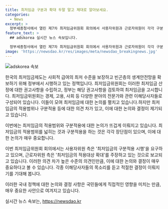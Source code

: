 ```yaml
---
title: 최저임금 구분과 확대 두말 말고 제대로 알아보세요.
categories:
  - News
excerpt: >
  정부세종청사에서 열린 제7차 최저임금위원회 회의에서 사용자위원과 근로자위원이 각각 구분적용과 적용대상 확대를 주장하며 의견 충돌
feature_text: >
  ## adskorea 실시간 뉴스 속보입니다.

  정부세종청사에서 열린 제7차 최저임금위원회 회의에서 사용자위원과 근로자위원이 각각 구분적용과 적용대상 확대를 주장하며 의견 충돌
image: 'https://newsdao.kr/res/images/meta/newsdao_breakingnews.jpg'
---
```


<p><img src="https://newsdao.kr/res/images/meta/newsdao_breakingnews.jpg" alt="adskorea 속보" /></p>

<p>한국의 최저임금제도는 사회적 급여의 최저 수준을 보장하고 빈곤층의 생계안전망을 확보하기 위해 정부에서 시행하고 있는 정책입니다. 최저임금위원회는 이러한 최저임금 산정에 대한 권고사항을 수립하고, 정부는 해당 권고사항을 검토하여 최저임금을 고시합니다. 최저임금위원회는 경제, 고용, 사회 등 다양한 분야의 전문가와 관련 이해당사자들로 구성되어 있습니다. 이들이 모여 최저임금에 대한 논의를 펼치고 있습니다.하지만 최저임금의 적용범위나 구분적용 등에 대한 의견 차가 있고, 이에 대한 논의와 결정이 제기되고 있습니다. </p>

<p>이번에는 최저임금의 적용범위와 구분적용에 대한 논의가 뜨겁게 이뤄지고 있습니다. 최저임금의 적용범위를 넓히는 것과 구분적용을 하는 것은 각각 장단점이 있으며, 이에 대한 논의가 매우 중요합니다. </p>

<p>이번 최저임금위원회 회의에서는 사용자위원 측은 '최저임금의 구분적용 시행'을 요구하고 있으며, 근로자위원 측은 '최저임금의 적용대상 확대'를 주장하고 있는 것으로 보고되고 있습니다. 이러한 의견 차가 높은 수준의 의견인만큼, 이에 대한 논의와 결정이 매우 중요하다고 볼 수 있습니다. 각종 이해당사자들의 목소리를 듣고 적절한 결정이 이뤄지기를 기대해 봅니다. </p>

<p>이러한 국내 정책에 대한 논의와 결정 사항은 국민들에게 직접적인 영향을 미치는 만큼, 매우 중요한 사안으로 여겨지고 있습니다.</p>
실시간 뉴스 속보는, <a href="https://newsdao.kr" rel="dofollow">https://newsdao.kr</a>


